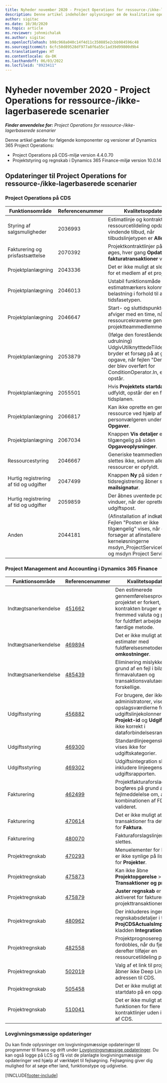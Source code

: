 ```yaml
---
title: Nyheder november 2020 - Project Operations for ressource-/ikke-lagerbaserede scenarier
description: Denne artikel indeholder oplysninger om de kvalitative opdateringer, der er tilgængelige i november 2020-udgivelsen af Project Operations for ressource/ikke-lagerbaserede scenarier.
author: sigitac
ms.date: 10/30/2020
ms.topic: article
ms.reviewer: johnmichalak
ms.author: sigitac
ms.openlocfilehash: b98c968a040c14f4d11c350885e2cbb984596c48
ms.sourcegitcommit: 6cfc50d89528df977a8f6a55c1ad39d99800d9b4
ms.translationtype: HT
ms.contentlocale: da-DK
ms.lasthandoff: 06/03/2022
ms.locfileid: "8923411"
---
```

# <a name="whats-new-november-2020---project-operations-for-resourcenon-stocked-based-scenarios"></a>Nyheder november 2020 - Project Operations for ressource-/ikke-lagerbaserede scenarier

_**Finder anvendelse for:** Project Operations for ressource-/ikke-lagerbaserede scenarier_

Denne artikel gælder for følgende komponenter og versioner af Dynamics 365 Project Operations:

- Project Operations på CDS-miljø version 4.4.0.70
- Projektstyring og regnskab i Dynamics 365 Finance-miljø version 10.0.14

## <a name="updates-to-project-operations-for-resource-non-stocked-based-scenarios"></a>Opdateringer til Project Operations for ressource-/ikke-lagerbaserede scenarier

### <a name="project-operations-on-cds"></a>Project Operations på CDS

| Funktionsområde                 | Referencenummer | Kvalitetsopdatering                                                                                                                                                                    |
|------------------------------|------------------|-----------------------------------------------------------------------------------------------------------------------------------------------------------------------------------|
|   Styring af salgsmuligheder       | 2036993          | Estimatlinje og kontraktlinjer for ressourcetildeling opdateres på vindende tilbud, når tilbudslinjetypen er **Alle opgaver**.                                                 |
| Fakturering og prisfastsættelse          | 2070392          | Projektkontraktlinjer på fakturaen øges, hver gang **Opdater fakturatransaktioner** vælges.                                                                         |
| Projektplanlægning             | 2043336          | Det er ikke muligt at slette en post for et medlem af et projektteam.                                                                                                                                  |
| Projektplanlægning             | 2046013          | Ustabil funktionsmåde for estimatmærkers kolonner under belastning i forhold til ændring af tidsfasetypen.                                                                                   |
| Projektplanlægning             | 2046647          | Start- og sluttidspunkterne afviger med en time, når ressourcekraveme genereres fra projektteammedlemmer.                                                                      |
| Projektplanlægning             | 2053879          | (Ifølge den forestående CDS-udrulning) UdgivUtilknytttedeTildelinger bryder et forsøg på at gemme en opgave, når fejlen "Den værdi, der blev overført for ConditionOperator.In, er tom" opstår.                       |
| Projektplanlægning             | 2055501          | Hvis **Projektets startdato** ikke er udfyldt, opstår der en fejl i tidsplanen.                                                                                                      |
| Projektplanlægning             | 2066817          | Kan ikke oprette en generisk ressource ved hjælp af personvælgeren under fanen **Opgaver**.                                                                                                   |
| Projektplanlægning             | 2067034          | Knappen **Vis detaljer** er ikke tilgængelig på siden **Opgaveoplysninger**.                                                                                                       |
| Ressourcestyring          | 2046667          | Generiske teammedlemmer slettes ikke, selvom alle ressourcer er opfyldt.                                                                                                    |
| Hurtig registrering af tid og udgifter | 2047499          | Knappen **Ny** på siden med tidsregistrering åbner siden **Ny mailsignatur**.                                                                                               |
| Hurtig registrering af tid og udgifter | 2059859          | Der åbnes uventede pop op-vinduer, når der oprettes en udgiftspost.                                                                                                                         |
| Anden                        | 2044181          | (Afinstallation af indkøbsordre) - Fejlen "Posten er ikke tilgængelig" vises, når du forsøger at afinstallere kerneløsningerne msdyn_ProjectServiceCore_Patch og msdyn Project Service.  |

### <a name="project-management-and-accounting-in-dynamics-365-finance"></a>Project Management and Accounting i Dynamics 365 Finance

| Funktionsområde        | Referencenummer | Kvalitetsopdatering                                                                                                                                                            |
|---------------------|------------------|---------------------------------------------------------------------------------------------------------------------------------------------------------------------------|
| Indtægtsanerkendelse | [451662](https://fix.lcs.dynamics.com/Issue/Details/?bugId=451662)           | Den estimerede gennemførelsesprocent for projektet er forkert, når kontrakten bruger en fremmed valuta og procenten for fuldtført arbejde for den færdige metode.                     |
| Indtægtsanerkendelse | [469894](https://fix.lcs.dynamics.com/Issue/Details/?bugId=469894)           | Det er ikke muligt at bogføre estimater med fuldførelsesmetoden **Faktisk omkostninger**.                                                                                                    |
| Indtægtsanerkendelse | [485439](https://fix.lcs.dynamics.com/Issue/Details/?bugId=485439)           | Eliminering mislykkes på grund af en fejl i bilagene, når firmavalutaen og transaktionsvalutaen er forskellige.                                              |
| Udgiftsstyring  | [456882](https://fix.lcs.dynamics.com/Issue/Details/?bugId=456822)           | For brugere, der ikke er administratorer, vises opslagsværdierne for udgiftslinjekolonner som f.eks **Projekt-id** og **Udgiftskategori** ikke korrekt i dataforbindelsesrammen. |
| Udgiftsstyring  | [469300](https://fix.lcs.dynamics.com/Issue/Details/?bugId=469300)           | Standardlinjeegenskaben vises ikke for udgiftskategorier.                                                                                                         |
| Udgiftsstyring  | [469302](https://fix.lcs.dynamics.com/Issue/Details/?bugId=469302)           | Udgiftsintegration skal inkludere linjeegenskaben fra udgiftsrapporten.                                                                                             |
| Fakturering           | [462499](https://fix.lcs.dynamics.com/Issue/Details/?bugId=462499)           | Projektfakturaforslag kan ikke bogføres på grund af en fejlmeddelelse om, at kombinationen af FD ikke blev valideret.                                                    |
| Fakturering           | [470614](https://fix.lcs.dynamics.com/Issue/Details/?bugId=470614)           | Det er ikke muligt at få vist transaktioner fra detaljesiden for **Faktura**.                                                                                                              |
| Fakturering           | [480070](https://fix.lcs.dynamics.com/Issue/Details/?bugId=480070)           | Fakturaforslagslinjer kan slettes.                                                                                                                                  |
| Projektregnskab  | [470293](https://fix.lcs.dynamics.com/Issue/Details/?bugId=470293)           | Menuelementer for **Prognose** er ikke synlige på listesiden for **Projekter**.                                                                                                   |
| Projektregnskab  | [475873](https://fix.lcs.dynamics.com/Issue/Details/?bugId=475873)           | Kan ikke åbne **Projektopgørelse**   > **Transaktioner og prognoser**.                                                                                                       |
| Projektregnskab  | [475879](https://fix.lcs.dynamics.com/Issue/Details/?bugId=475879)           | **Juster regnskab** er ikke aktiveret for fakturerede projekttransaktioner.                                                                                                  |
| Projektregnskab  | [480962](https://fix.lcs.dynamics.com/Issue/Details/?bugId=480962)           | Der inkluderes ingen regnskabsdetaljer i tabellen **ProjCDSActualsImport**, når kladden **Integration** bogføres.                                                  |
| Projektregnskab  | [482558](https://fix.lcs.dynamics.com/Issue/Details/?bugId=482558)           | Projektprognoseregistreringen fordobles, når du fjerner og derefter tilføjer en ressourcetildeling på ny.                                                                            |
| Projektregnskab  | [502019](https://fix.lcs.dynamics.com/Issue/Details/?bugId=502019)           | Valg af et link til projekt-ID åbner ikke Deep Link URL-adressen til CDS.                                                                                                         |
| Projektregnskab  | [505458](https://fix.lcs.dynamics.com/Issue/Details/?bugId=505458)           | Det er ikke muligt at opdatere startdato på en opgave i CDS.                                                                                                                           |
| Projektregnskab  | [510041](https://fix.lcs.dynamics.com/Issue/Details/?bugId=510041)           | Det er ikke muligt at aktivere funktionen for flere kontraktlinjer uden integration af CDS.                                                                                   |

### <a name="regulatory-updates"></a>Lovgivningsmæssige opdateringer
Du kan finde oplysninger om lovgivningsmæssige opdateringer til programmer til finans og drift under [Lovgivningsmæssige opdateringer](/dynamics365/finance/localizations/regulatory-updates). Du kan også logge på LCS og få vist de planlagte lovgivningsmæssige opdateringer ved hjælp af værktøjet til fejlsøgning. Fejlsøgning giver dig mulighed for at søge efter land, funktionstype og udgivelse.


[!INCLUDE[footer-include](../includes/footer-banner.md)]